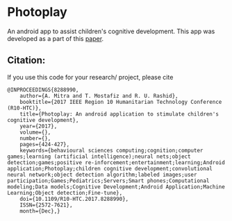 # Photoplay

An android app to assist children's cognitive development. This app was developed as a part of this [paper](https://ieeexplore.ieee.org/document/8288990).

## Citation:

If you use this code for your research/ project, please cite

    @INPROCEEDINGS{8288990, 
        author={A. Mitra and T. Mostafiz and R. U. Rashid}, 
        booktitle={2017 IEEE Region 10 Humanitarian Technology Conference (R10-HTC)}, 
        title={Photoplay: An android application to stimulate children's cognitive development}, 
        year={2017}, 
        volume={}, 
        number={}, 
        pages={424-427}, 
        keywords={behavioural sciences computing;cognition;computer games;learning (artificial intelligence);neural nets;object detection;games;positive re-inforcement;entertainment;learning;Android application;Photoplay;children cognitive development;convolutional neural network;object detection algorithm;labeled images;user participation;Games;Pediatrics;Servers;Smart phones;Computational modeling;Data models;Cognitive Development;Android Application;Machine Learning;Object detection;Fine-tune}, 
        doi={10.1109/R10-HTC.2017.8288990}, 
        ISSN={2572-7621}, 
        month={Dec},}
